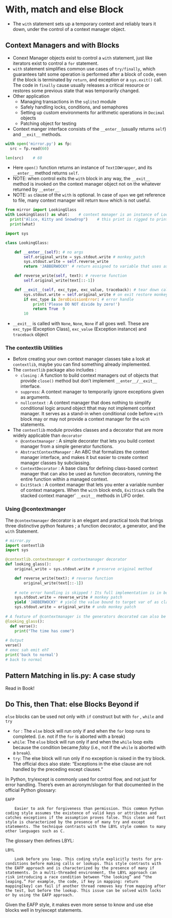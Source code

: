 # With, match and else Block

- The `with` statement sets up a temporary context and reliably tears it down, under the control of a context manager object.

## Context Managers and with Blocks

- Conext Manager objects exist to control a `with` statement, just like iterators exist to control a `for` statement.
- `with` statement simplifies common use cases of `try/finally`, which guarantees taht some operation is performed after a block of code, even if the block is terminated by `return`, and exception or a `sys.exit()` call. The code in `finally` cause usually releases a critical resource or restores some previous state that was temporarily changed.
- Other application
  - Managing transactions in the `sqlite3` module
  - Safely handling locks, conditions, and semaphores
  - Setting up custom environments for arithmetic operations in `Decimal` objects
  - Patching object for testing
- Context manger interface consists of the `__enter__`(usually returns `self`) and `__exit__` methods.

````python
with open('mirror.py') as fp:
  src = fp.read(60)

len(src)	# 60
````

- Here `open()` function returns an instance of `TextIOWrapper`, and its `__enter__` method returns `self`.
- NOTE: when control exits the `with` block in any way, the `__exit__` method is invoked on the context manager object not on the whatever returned by `__enter__`
- NOTE: `as` clause of the `with` is optional. In case of `open` we get reference to file, many context manager will return `None` which is not useful.

````python
from mirror import LookingGlass
with LookingGlass() as what:	# context manager is an instance of LookingGlass
  print("Alice, Kitty and Snowdrop")	# this print is rigged to print reverse
  print(what)
````

````python
import sys

class LookingGlass:

    def __enter__(self): # no args
        self.original_write = sys.stdout.write # monkey_patch
        sys.stdout.write = self.reverse_write
        return 'JABBERWOCKY' # return assigned to variable that uses as

    def reverse_write(self, text): # reverse function
        self.original_write(text[::-1])

    def __exit__(self, exc_type, exc_value, traceback): # tear down call
        sys.stdout.write = self.original_write # on exit restore monkey patched func
        if exc_type is ZeroDivisionError: # error handle
            print('Please DO NOT divide by zero!')
            return True  9
        10
````

- `__exit__` is called with `None`, `None`, `None` if all goes well. These are `exc_type` (Exception Class), `exc_value` (Exception instance) and `traceback` object

### The contextlib Utilities

- Before creating your own context manager classes take a look at `contextlib`, maybe you can find something already implemented.
- The `contextlib` package also includes : 
  - `closing` : A function to build context managers out of objects that provide `close()` method but don’t implement `__enter__/__exit__` interface.
  - `suppress`: A context manager to temporarily ignore exceptions given as arguments.
  - `nullcontext` : A context manager that does nothing to simplify conditional logic around object tthat may not implement context manager. It serves as a stand-in when conditional code before `with` block may or may not provide a context manager for the `with` statements.
- The `contextlib` module provides classes and a decorator that are more widely applicable than `decorator`
  - `@contextmanager` : A simple decorater that lets you build context manager from a simple generator functions.
  - `AbstractContextManager` : An ABC that formalizes the context manager interface, and makes it but easier to create context manager classes by subclassing.
  - `ContextDecorator` : A base class for defining class-based context manager that can also be used as function decorators, running the entire function within a managed context.
  - `ExitStack` : A context manager that lets you enter a variable number of context managers. When the `with` block ends, `ExitStack` calls the stacked context manager’ `__exit__` methods in LIFO order.

### Using @contextmanger

The `@contextmanager` decorator is an elegant and practical tools that brings three distinctive python features ; a function decorator, a generator, and the `with` Statement.

````python
# mirror.py
import contextlib
import sys

@contextlib.contextmanager # contextmanager decorator
def looking_glass():
    original_write = sys.stdout.write # preserve original method

    def reverse_write(text): # reverse function
        original_write(text[::-1])
		
    # note error handling is skipped ! Its full implementation is in book.
    sys.stdout.write = reverse_write # monkey patch
    yield 'JABBERWOCKY' # yield the value bound to target var of as clause
    sys.stdout.write = original_write # undo monkey patch
    
# A feature of @contextmanager is the generators decorated can also be used as decorators
@looking_glass():
  def verse():
    print("The time has come")
    
# Output
verse()
# emoc sah emit ehT
print('back to normal')
# back to normal
````

## Pattern Matching in lis.py: A case study

Read in Book!

## Do This, then That: else Blocks Beyond if

`else` blocks can be used not only with `if` construct but with `for` , `while` and `try`

- `for` : The `else` block will run only if and when the `for` loop runs to completed. (i.e. not if the `for` is aborted with a break)
- `while`: The `else` block will run only if and when the `while` loop exits because the condition became *falsy* (i.e., not if the `while` is aborted with a `break`).
- `try`: The else block will run only if no exception is raised in the try block. The official docs also state: “Exceptions in the else clause are not handled by the preceding except clauses.”

In Python, try/except is commonly used for control flow, and not just for error handling. There’s even an acronym/slogan for that documented in the official Python glossary:

    EAFP
    
        Easier to ask for forgiveness than permission. This common Python coding style assumes the existence of valid keys or attributes and catches exceptions if the assumption proves false. This clean and fast style is characterized by the presence of many try and except statements. The technique contrasts with the LBYL style common to many other languages such as C.

The glossary then defines LBYL:

    LBYL
    
        Look before you leap. This coding style explicitly tests for pre-conditions before making calls or lookups. This style contrasts with the EAFP approach and is characterized by the presence of many if statements. In a multi-threaded environment, the LBYL approach can risk introducing a race condition between “the looking” and “the leaping.” For example, the code, if key in mapping: return mapping[key] can fail if another thread removes key from mapping after the test, but before the lookup. This issue can be solved with locks or by using the EAFP approach.

Given the EAFP style, it makes even more sense to know and use else blocks well in try/except statements.